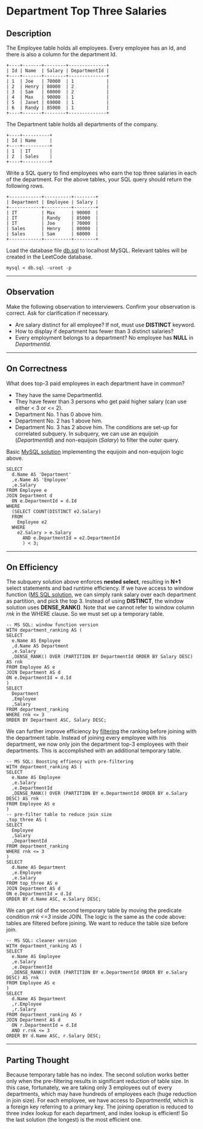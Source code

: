 # Department Top Three Salaries

## Description
The Employee table holds all employees. Every employee has an Id, and there is also a column for the department Id.
```
+----+-------+--------+--------------+
| Id | Name  | Salary | DepartmentId |
+----+-------+--------+--------------+
| 1  | Joe   | 70000  | 1            |
| 2  | Henry | 80000  | 2            |
| 3  | Sam   | 60000  | 2            |
| 4  | Max   | 90000  | 1            |
| 5  | Janet | 69000  | 1            |
| 6  | Randy | 85000  | 1            |
+----+-------+--------+--------------+
```
The Department table holds all departments of the company.
```
+----+----------+
| Id | Name     |
+----+----------+
| 1  | IT       |
| 2  | Sales    |
+----+----------+
```
Write a SQL query to find employees who earn the top three salaries in each of the department. For the above tables, your SQL query should return the following rows.
```
+------------+----------+--------+
| Department | Employee | Salary |
+------------+----------+--------+
| IT         | Max      | 90000  |
| IT         | Randy    | 85000  |
| IT         | Joe      | 70000  |
| Sales      | Henry    | 80000  |
| Sales      | Sam      | 60000  |
+------------+----------+--------+
```

Load the database file [db.sql](db.sql) to localhost MySQL. Relevant tables will be created in the LeetCode database. 
```
mysql < db.sql -uroot -p
```

---
## Observation
Make the following observation to interviewers. Confirm your observation is correct. Ask for clarification if necessary.
* Are salary distinct for all employee? If not, must use __DISTINCT__ keyword.
* How to display if department has fewer than 3 distinct salaries? 
* Every employment belongs to a department? No employee has __NULL__ in *DepartmentId*.

---
## On Correctness
What does top-3 paid employees in each department have in common?
* They have the same DepartmentId.
* They have fewer than 3 persons who get paid higher salary (can use either < 3 or <= 2).
* Department No. 1 has 0 above him.
* Department No. 2 has 1 above him.
* Department No. 3 has 2 above him.
The conditions are set-up for correlated subquery. In subquery, we can use an equijoin (*DepartmentId*) and non-equijoin (*Salary*) to filter the outer query.

Basic [MySQL solution](mysql_correlated_subquery.sql) implementing the equijoin and non-equijoin logic above.
```
SELECT
  d.Name AS 'Department'
  ,e.Name AS 'Employee'
  ,e.Salary
FROM Employee e
JOIN Department d
  ON e.DepartmentId = d.Id
WHERE
  (SELECT COUNT(DISTINCT e2.Salary)
  FROM
    Employee e2
  WHERE
    e2.Salary > e.Salary
      AND e.DepartmentId = e2.DepartmentId
      ) < 3;
```

---
## On Efficiency
The subquery solution above enforces __nested select__, resulting in __N+1__ select statements and bad runtime efficiency. If we have access to window function ([MS SQL solution](mssql_window.sql), we can simply rank salary over each department as partition, and pick the top 3. Instead of using __DISTINCT__, the window solution uses __DENSE_RANK()__. Note that we cannot refer to window column *rnk* in the WHERE clause. So we must set up a temporary table.

```
-- MS SQL: window function version
WITH department_ranking AS (
SELECT
  e.Name AS Employee
  ,d.Name AS Department
  ,e.Salary
  ,DENSE_RANK() OVER (PARTITION BY DepartmentId ORDER BY Salary DESC) AS rnk
FROM Employee AS e
JOIN Department AS d
ON e.DepartmentId = d.Id
)
SELECT
  Department
  ,Employee
  ,Salary
FROM department_ranking
WHERE rnk <= 3
ORDER BY Department ASC, Salary DESC;
```

We can further improve efficiency by [filtering](mssql_pre_filter.sql) the ranking before joining with the department table. Instead of joining every employee with his department, we now only join the department top-3 employees with their departments. This is accomplished with an additional temporary table.

```
-- MS SQL: Boosting effiency with pre-filtering
WITH department_ranking AS (
SELECT
  e.Name AS Employee
  ,e.Salary
  ,e.DepartmentId
  ,DENSE_RANK() OVER (PARTITION BY e.DepartmentId ORDER BY e.Salary DESC) AS rnk
FROM Employee AS e
)
-- pre-filter table to reduce join size
,top_three AS (
SELECT
  Employee
  ,Salary
  ,DepartmentId
FROM department_ranking 
WHERE rnk <= 3
)
SELECT
  d.Name AS Department
  ,e.Employee
  ,e.Salary
FROM top_three AS e
JOIN Department AS d
ON e.DepartmentId = d.Id
ORDER BY d.Name ASC, e.Salary DESC;
```

We can get rid of the second temporary table by moving the predicate condition *rnk <=3* inside JOIN. The logic is the same as the code above: tables are filtered before joining. We want to reduce the table size before join. 

```
-- MS SQL: cleaner version
WITH department_ranking AS (
SELECT
  e.Name AS Employee
  ,e.Salary
  ,e.DepartmentId
  ,DENSE_RANK() OVER (PARTITION BY e.DepartmentId ORDER BY e.Salary DESC) AS rnk
FROM Employee AS e
)
SELECT
  d.Name AS Department
  ,r.Employee
  ,r.Salary
FROM department_ranking AS r
JOIN Department AS d
  ON r.DepartmentId = d.Id
  AND r.rnk <= 3
ORDER BY d.Name ASC, r.Salary DESC;
```

---
## Parting Thought
Because temporary table has no index. The second solution works better only when the pre-filtering results in significant reduction of table size. In this case, fortunately, we are taking only 3 employees out of every departments, which may have hundreds of employees each (huge reduction in join size). For each employee, we have access to *DepartmentId*, which is a foreign key referring to a primary key. The joining operation is reduced to three index lookup for each department, and index lookup is efficient! So the last solution (the longest) is the most efficient one.

